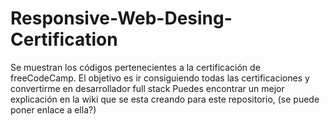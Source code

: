 # Responsive-Web-Desing-Certification
Se muestran los códigos pertenecientes a la certificación de freeCodeCamp. El objetivo es ir consiguiendo todas las certificaciones y convertirme en desarrollador full stack
Puedes encontrar un mejor explicación en la wiki que se esta creando para este repositorio, (se puede poner enlace a ella?)

